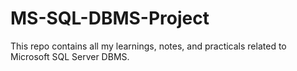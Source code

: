 # MS-SQL-DBMS-Project
This repo contains all my learnings, notes, and practicals related to Microsoft SQL Server DBMS.
